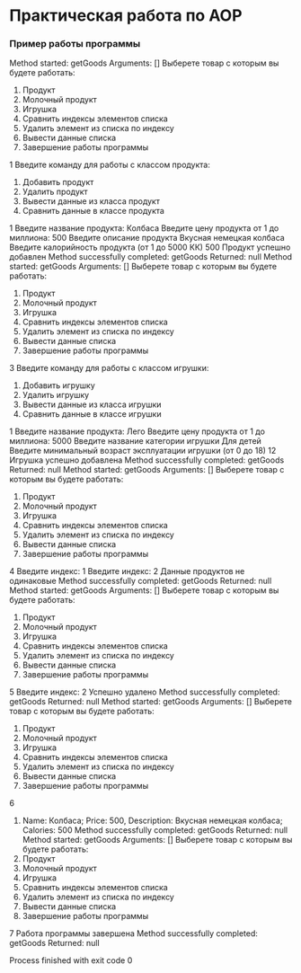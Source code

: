 # Практическая работа по AOP


### Пример работы программы 


Method started: getGoods
Arguments: []
Выберете товар с которым вы будете работать:
1) Продукт
2) Молочный продукт
3) Игрушка
4) Сравнить индексы элементов списка
5) Удалить элемент из списка по индексу
6) Вывести данные списка
7) Завершение работы программы

1
Введите команду для работы с классом продукта:
1) Добавить продукт
2) Удалить продукт
3) Вывести данные из класса продукт
4) Сравнить данные в классе продукта

1
Введите название продукта: 
Колбаса
Введите цену продукта от 1 до миллиона: 
500
Введите описание продукта
Вкусная немецкая колбаса
Введите калорийность продукта (от 1 до 5000 КК)
500
Продукт успешно добавлен
Method successfully completed: getGoods
Returned: null
Method started: getGoods
Arguments: []
Выберете товар с которым вы будете работать:
1) Продукт
2) Молочный продукт
3) Игрушка
4) Сравнить индексы элементов списка
5) Удалить элемент из списка по индексу
6) Вывести данные списка
7) Завершение работы программы

3
Введите команду для работы с классом игрушки:
1) Добавить игрушку
2) Удалить игрушку
3) Вывести данные из класса игрушки
4) Сравнить данные в классе игрушки

1
Введите название продукта: 
Лего
Введите цену продукта от 1 до миллиона: 
5000
Введите название категории игрушки
Для детей
Введите минимальный возраст эксплуатации игрушки (от 0 до 18)
12
Игрушка успешно добавлена
Method successfully completed: getGoods
Returned: null
Method started: getGoods
Arguments: []
Выберете товар с которым вы будете работать:
1) Продукт
2) Молочный продукт
3) Игрушка
4) Сравнить индексы элементов списка
5) Удалить элемент из списка по индексу
6) Вывести данные списка
7) Завершение работы программы

4
Введите индекс: 
1
Введите индекс: 
2
Данные продуктов не одинаковые
Method successfully completed: getGoods
Returned: null
Method started: getGoods
Arguments: []
Выберете товар с которым вы будете работать:
1) Продукт
2) Молочный продукт
3) Игрушка
4) Сравнить индексы элементов списка
5) Удалить элемент из списка по индексу
6) Вывести данные списка
7) Завершение работы программы

5
Введите индекс: 
2
Успешно удалено
Method successfully completed: getGoods
Returned: null
Method started: getGoods
Arguments: []
Выберете товар с которым вы будете работать:
1) Продукт
2) Молочный продукт
3) Игрушка
4) Сравнить индексы элементов списка
5) Удалить элемент из списка по индексу
6) Вывести данные списка
7) Завершение работы программы

6
1) Name: Колбаса; Price: 500, Description: Вкусная немецкая колбаса; Calories: 500
Method successfully completed: getGoods
Returned: null
Method started: getGoods
Arguments: []
Выберете товар с которым вы будете работать:
1) Продукт
2) Молочный продукт
3) Игрушка
4) Сравнить индексы элементов списка
5) Удалить элемент из списка по индексу
6) Вывести данные списка
7) Завершение работы программы

7
Работа программы завершена
Method successfully completed: getGoods
Returned: null

Process finished with exit code 0

